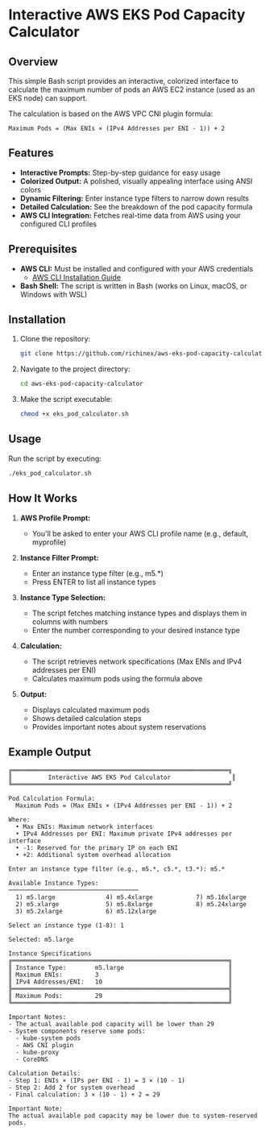 # Interactive AWS EKS Pod Capacity Calculator

## Overview

This simple Bash script provides an interactive, colorized interface to calculate the maximum number of pods an AWS EC2 instance (used as an EKS node) can support.

The calculation is based on the AWS VPC CNI plugin formula:

```
Maximum Pods = (Max ENIs × (IPv4 Addresses per ENI - 1)) + 2
```

## Features

- **Interactive Prompts:** Step-by-step guidance for easy usage
- **Colorized Output:** A polished, visually appealing interface using ANSI colors
- **Dynamic Filtering:** Enter instance type filters to narrow down results
- **Detailed Calculation:** See the breakdown of the pod capacity formula
- **AWS CLI Integration:** Fetches real-time data from AWS using your configured CLI profiles

## Prerequisites

- **AWS CLI:** Must be installed and configured with your AWS credentials
  - [AWS CLI Installation Guide](https://docs.aws.amazon.com/cli/latest/userguide/install-cliv2.html)
- **Bash Shell:** The script is written in Bash (works on Linux, macOS, or Windows with WSL)

## Installation

1. Clone the repository:
   ```bash
   git clone https://github.com/richinex/aws-eks-pod-capacity-calculator.git
   ```

2. Navigate to the project directory:
   ```bash
   cd aws-eks-pod-capacity-calculator
   ```

3. Make the script executable:
   ```bash
   chmod +x eks_pod_calculator.sh
   ```

## Usage

Run the script by executing:
```bash
./eks_pod_calculator.sh
```

## How It Works

1. **AWS Profile Prompt:**
   - You'll be asked to enter your AWS CLI profile name (e.g., default, myprofile)

2. **Instance Filter Prompt:**
   - Enter an instance type filter (e.g., m5.*)
   - Press ENTER to list all instance types

3. **Instance Type Selection:**
   - The script fetches matching instance types and displays them in columns with numbers
   - Enter the number corresponding to your desired instance type

4. **Calculation:**
   - The script retrieves network specifications (Max ENIs and IPv4 addresses per ENI)
   - Calculates maximum pods using the formula above

5. **Output:**
   - Displays calculated maximum pods
   - Shows detailed calculation steps
   - Provides important notes about system reservations

## Example Output

```
╔════════════════════════════════════════════════════════════╗
║          Interactive AWS EKS Pod Calculator                 ║
╚════════════════════════════════════════════════════════════╝

Pod Calculation Formula:
  Maximum Pods = (Max ENIs × (IPv4 Addresses per ENI - 1)) + 2

Where:
  • Max ENIs: Maximum network interfaces
  • IPv4 Addresses per ENI: Maximum private IPv4 addresses per interface
  • -1: Reserved for the primary IP on each ENI
  • +2: Additional system overhead allocation

Enter an instance type filter (e.g., m5.*, c5.*, t3.*): m5.*

Available Instance Types:
────────────────────────────────────
  1) m5.large              4) m5.4xlarge            7) m5.16xlarge
  2) m5.xlarge             5) m5.8xlarge            8) m5.24xlarge
  3) m5.2xlarge            6) m5.12xlarge

Select an instance type (1-8): 1

Selected: m5.large

Instance Specifications
╔════════════════════════════════════════════════════════════╗
║ Instance Type:        m5.large                             ║
║ Maximum ENIs:         3                                    ║
║ IPv4 Addresses/ENI:   10                                   ║
╠════════════════════════════════════════════════════════════╣
║ Maximum Pods:         29                                   ║
╚════════════════════════════════════════════════════════════╝

Important Notes:
- The actual available pod capacity will be lower than 29
- System components reserve some pods:
  - kube-system pods
  - AWS CNI plugin
  - kube-proxy
  - CoreDNS

Calculation Details:
- Step 1: ENIs × (IPs per ENI - 1) = 3 × (10 - 1)
- Step 2: Add 2 for system overhead
- Final calculation: 3 × (10 - 1) + 2 = 29

Important Note:
The actual available pod capacity may be lower due to system-reserved pods.
```